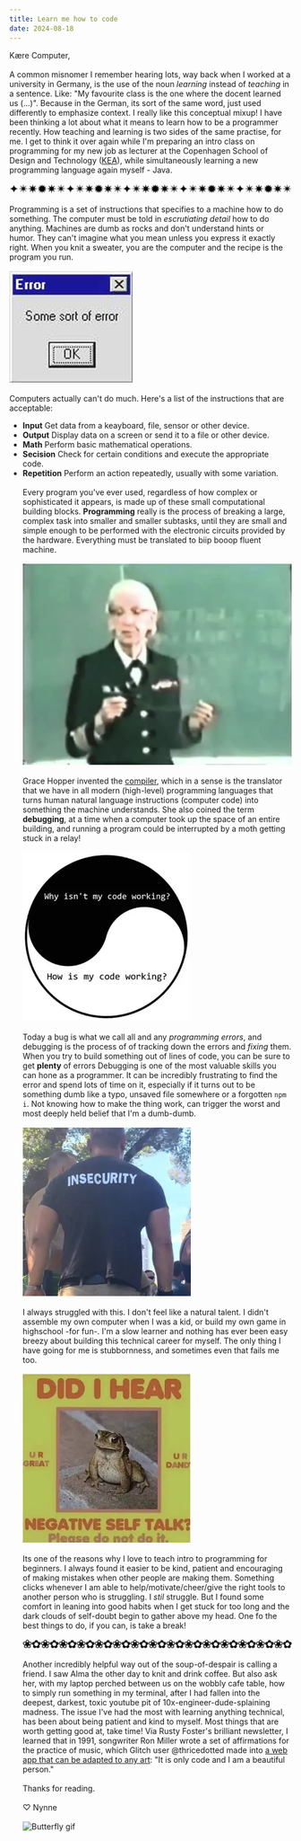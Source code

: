 ```yaml
---
title: Learn me how to code
date: 2024-08-18
---
```


Kære Computer,
\
\
A common misnomer I remember hearing lots, way back when I worked at a university in Germany, is the use of the noun *learning* instead of *teaching* in a sentence. Like: "My favourite class is the one where the docent learned us (...)". Because in the German, its sort of the same word, just used differently to emphasize context. I really like this conceptual mixup! I have been thinking a lot about what it means to learn how to be a programmer recently. How teaching and learning is two sides of the same practise, for me. I get to think it over again while I'm preparing an intro class on programming for my new job as lecturer at the Copenhagen School of Design and Technology ([KEA](https://kea.dk/en/)), while simultaneously learning a new programming language again myself - Java.
\
\
![ascii divider]( /asciidividers/asciidividers-02.png)
\
\
Programming is a set of instructions that specifies to a machine how to do something. The computer must be told in *escrutiating detail* how to do anything. Machines are dumb as rocks and don't understand hints or humor. They can't imagine what you mean unless you express it exactly right. When you knit a sweater, you are the computer and the recipe is the program you run. 
\
\
![Error!]( /posts/error.jpg)
\
\
Computers actually can't do much. Here's a list of the instructions that are acceptable:

- **Input**
   Get data from a keayboard, file, sensor or other device.
- **Output**
   Display data on a screen or send it to a file or other device.
- **Math**
   Perform basic mathematical operations.
- **Secision**
   Check for certain conditions and execute the appropriate code.
- **Repetition**
   Perform an action repeatedly, usually with some variation.
\
\
Every program you've ever used, regardless of how complex or sophisticated it appears, is made up of these small computational building blocks. **Programming** really is the process of breaking a large, complex task into smaller and smaller subtasks, until they are small and simple enough to be performed with the electronic circuits provided by the hardware. Everything must be translated to biip booop fluent machine.
\
\
![Grace Hopper]( /posts/gracehopper.png)
\
\
Grace Hopper invented the [compiler](https://en.wikipedia.org/wiki/Compiler), which in a sense is the translator that we have in all modern (high-level) programming languages that turns human natural language instructions (computer code) into something the machine understands. She also coined the term **debugging**, at a time when a computer took up the space of an entire building, and running a program could be interrupted by a moth getting stuck in a relay! 
\
\
![Why isn't my code working yin and yang]( /posts/whymycode.webp)
\
\
Today a bug is what we call all and any *programming errors*, and debugging is the process of of tracking down the errors and *fixing* them. When you try to build something out of lines of code, you can be sure to get **plenty** of errors Debugging is one of the most valuable skills you can hone as a programmer. It can be incredibly frustrating to find the error and spend lots of time on it, especially if it turns out to be something dumb like a typo, unsaved file somewhere or a forgotten `npm i`. Not knowing how to make the thing work, can trigger the worst and most deeply held belief that I'm a dumb-dumb.
\
\
![Man wearing INSECURITY t-shirt]( /posts/insecurity.webp)
\
\
I always struggled with this. I don't feel like a natural talent. I didn't assemble my own computer when I was a kid, or build my own game in highschool -for fun-. I'm a slow learner and nothing has ever been easy breezy about building this technical career for myself. The only thing I have going for me is stubbornness, and sometimes even that fails me too. 
\
\
![Did I hear negative self talk? Motivational frog is not having it]( /posts/urgreat.webp)
\
\
Its one of the reasons why I love to teach intro to programming for beginners. I always found it easier to be kind, patient and encouraging of making mistakes when other people are making them. Something clicks whenever I am able to help/motivate/cheer/give the right tools to another person who is struggling. I *stil* struggle. But I found some comfort in leaning into good habits when I get stuck for too long and the dark clouds of self-doubt begin to gather above my head. One fo the best things to do, if you can, is take a break!
\
\
![ascii divider]( /asciidividers/asciidividers-03.png)
\
\
Another incredibly helpful way out of the soup-of-despair is calling a friend. I saw Alma the other day to knit and drink coffee. But also ask her, with my laptop perched between us on the wobbly cafe table, how to simply run something in my terminal, after I had fallen into the deepest, darkest, toxic youtube pit of 10x-engineer-dude-splaining madness. The issue I've had the most with learning anything technical, has been about being patient and kind to myself. Most things that are worth getting good at, take time! Via Rusty Foster's brilliant newsletter, I learned that in 1991, songwriter Ron Miller wrote a set of affirmations for the practice of music, which Glitch user @thricedotted made into [a web app that can be adapted to any art](https://practice-guide.glitch.me/): "It is only code and I am a beautiful person."
 \
\
Thanks for reading.
\
\
♡ Nynne
\
\
![Butterfly gif](/posts/sommerfugl.gif)

